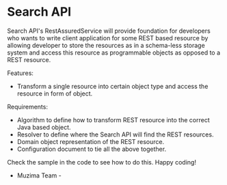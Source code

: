 Search API
==================

Search API's RestAssuredService will provide foundation for developers who wants to write client application for some REST based resource by allowing developer to store the resources as in a schema-less storage system and access this resource as programmable objects as opposed to a REST resource.

Features:
- Transform a single resource into certain object type and access the resource in form of object.

Requirements:
- Algorithm to define how to transform REST resource into the correct Java based object.
- Resolver to define where the Search API will find the REST resources.
- Domain object representation of the REST resource.
- Configuration document to tie all the above together.

Check the sample in the code to see how to do this. Happy coding!

- Muzima Team -
